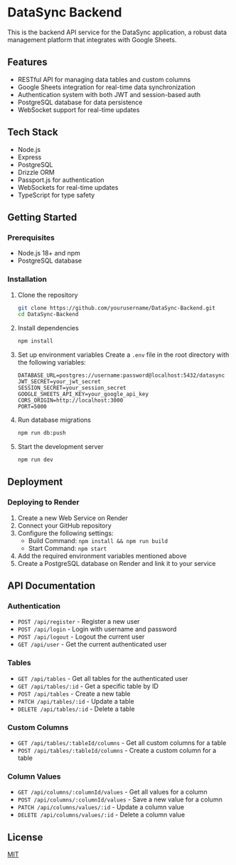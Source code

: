 # DataSync Backend

This is the backend API service for the DataSync application, a robust data management platform that integrates with Google Sheets.

## Features

- RESTful API for managing data tables and custom columns
- Google Sheets integration for real-time data synchronization
- Authentication system with both JWT and session-based auth
- PostgreSQL database for data persistence
- WebSocket support for real-time updates

## Tech Stack

- Node.js
- Express
- PostgreSQL
- Drizzle ORM
- Passport.js for authentication
- WebSockets for real-time updates
- TypeScript for type safety

## Getting Started

### Prerequisites

- Node.js 18+ and npm
- PostgreSQL database

### Installation

1. Clone the repository
   ```bash
   git clone https://github.com/yourusername/DataSync-Backend.git
   cd DataSync-Backend
   ```

2. Install dependencies
   ```bash
   npm install
   ```

3. Set up environment variables
   Create a `.env` file in the root directory with the following variables:
   ```
   DATABASE_URL=postgres://username:password@localhost:5432/datasync
   JWT_SECRET=your_jwt_secret
   SESSION_SECRET=your_session_secret
   GOOGLE_SHEETS_API_KEY=your_google_api_key
   CORS_ORIGIN=http://localhost:3000
   PORT=5000
   ```

4. Run database migrations
   ```bash
   npm run db:push
   ```

5. Start the development server
   ```bash
   npm run dev
   ```

## Deployment

### Deploying to Render

1. Create a new Web Service on Render
2. Connect your GitHub repository
3. Configure the following settings:
   - Build Command: `npm install && npm run build`
   - Start Command: `npm start`
4. Add the required environment variables mentioned above
5. Create a PostgreSQL database on Render and link it to your service

## API Documentation

### Authentication

- `POST /api/register` - Register a new user
- `POST /api/login` - Login with username and password
- `POST /api/logout` - Logout the current user
- `GET /api/user` - Get the current authenticated user

### Tables

- `GET /api/tables` - Get all tables for the authenticated user
- `GET /api/tables/:id` - Get a specific table by ID
- `POST /api/tables` - Create a new table
- `PATCH /api/tables/:id` - Update a table
- `DELETE /api/tables/:id` - Delete a table

### Custom Columns

- `GET /api/tables/:tableId/columns` - Get all custom columns for a table
- `POST /api/tables/:tableId/columns` - Create a custom column for a table

### Column Values

- `GET /api/columns/:columnId/values` - Get all values for a column
- `POST /api/columns/:columnId/values` - Save a new value for a column
- `PATCH /api/columns/values/:id` - Update a column value
- `DELETE /api/columns/values/:id` - Delete a column value

## License

[MIT](LICENSE)
